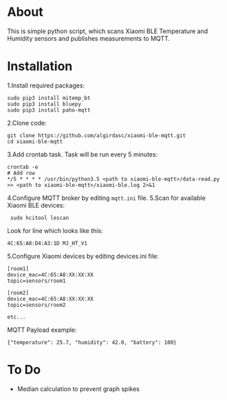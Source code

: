 # About
This is simple python script, which scans Xiaomi BLE Temperature and Humidity sensors and publishes measurements to MQTT. 
# Installation
1.Install required packages:

    sudo pip3 install mitemp_bt
    sudo pip3 install bluepy
    sudo pip3 install paho-mqtt

2.Clone code:

    git clone https://github.com/algirdasc/xiaomi-ble-mqtt.git
    cd xiaomi-ble-mqtt
3.Add crontab task. Task will be run every 5 minutes:

    crontab -e
	# Add row
	*/5 * * * * /usr/bin/python3.5 <path to xiaomi-ble-mqtt>/data-read.py >> <path to xiaomi-ble-mqtt>/xiaomi-ble.log 2>&1

4.Configure MQTT broker by editing `mqtt.ini` file.
5.Scan for available Xiaomi BLE devices:

     sudo hcitool lescan
Look for line which looks like this: 

    4C:65:A8:D4:A3:1D MJ_HT_V1

5.Configure Xiaomi devices by editing devices.ini file:

    [room1]
    device_mac=4C:65:A8:XX:XX:XX
    topic=sensors/room1
    
    [room2]
    device_mac=4C:65:A8:XX:XX:XX
    topic=sensors/room2
    
    etc...

MQTT Payload example:

    {"temperature": 25.7, "humidity": 42.0, "battery": 100}

# To Do

 - Median calculation to prevent graph spikes

